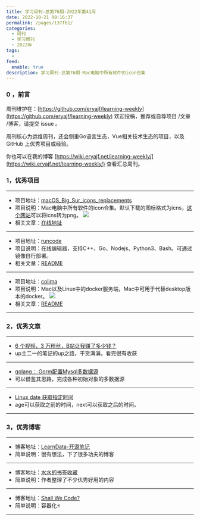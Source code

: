```yaml
---
title: 学习周刊-总第76期-2022年第41周
date: 2022-10-21 08:16:37
permalink: /pages/137fb1/
categories:
  - 周刊
  - 学习周刊
  - 2022年
tags:
  -
feed:
  enable: true
description: 学习周刊-总第76期-Mac电脑中所有软件的icon合集
---
```



### 0 ，前言

周刊维护在：[https://github.com/eryajf/learning-weekly](https://github.com/eryajf/learning-weekly)  欢迎投稿，推荐或自荐项目 /文章 /博客，请提交 issue 。

周刊核心为运维周刊，还会侧重Go语言生态，Vue相关技术生态的项目，以及 GitHub 上优秀项目或经验。

你也可以在我的博客 [https://wiki.eryajf.net/learning-weekly/](https://wiki.eryajf.net/learning-weekly/) 查看汇总周刊。


### 1，优秀项目

---
- 项目地址：[macOS_Big_Sur_icons_replacements](https://github.com/elrumo/macOS_Big_Sur_icons_replacements)
- 项目说明：Mac电脑中所有软件的icon合集。默认下载的图标格式为icns，[这个网站](https://cloudconvert.com/)可以将icns转为png。
  ![](http://t.eryajf.net/imgs/2022/10/5431682a6c7c8711.png)
- 相关文章：[在线地址](https://macosicons.com/#/)
---
- 项目地址：[runcode](https://github.com/xjq7/runcode)
- 项目说明：在线编辑器，支持C++、Go、Nodejs、Python3、Bash。可通过镜像自行部署。
- 相关文章：[README](https://github.com/xjq7/runcode#readme)
---
- 项目地址：[colima](https://github.com/abiosoft/colima)
- 项目说明：Mac以及Linux中的docker服务端，Mac中可用于代替desktop版本的docker。
  ![](http://t.eryajf.net/imgs/2022/10/0c92feacde013e09.gif)
- 相关文章：[README](https://github.com/abiosoft/colima#readme)
---


### 2，优秀文章

---
- [6 个视频，3 万粉丝，B站让我赚了多少钱？](https://mp.weixin.qq.com/s/R56gChcgSq8Yqu8ey_RJYw)
- up主二一的笔记的up之路，干货满满，看完很有收获
---
- [golang： Gorm配置Mysql多数据源](http://stromxu.com/archives/golanggorm-pei-zhi-mysql-duo-shu-ju-yuan)
- 可以借鉴其思路，完成各种初始对象的多数据源
---
- [Linux date 获取指定时间](https://wxnacy.com/2019/06/18/date-want-time/)
- age可以获取之前的时间，next可以获取之后的时间。
---

### 3，优秀博客

---
- 博客地址：[LearnData-开源笔记](https://newzone.top/)
- 简单说明：很有想法，下了很多功夫的博客
---
- 博客地址：[水水的书签收藏](https://wdssmq.github.io/bookmarks/)
- 简单说明：作者整理了不少优秀好用的内容
---
- 博客地址：[Shall We Code?](https://waynerv.com/)
- 简单说明：容器化≤
---